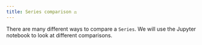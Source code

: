 ```yaml
---
title: Series comparison ⚖️
---
```


There are many different ways to compare a `Series`. We will use the Jupyter notebook to look at different comparisons.

